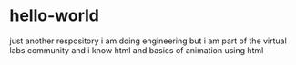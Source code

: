 # hello-world
just another respository
i am doing engineering but i am part of the virtual labs community and i know html and basics of animation using html
